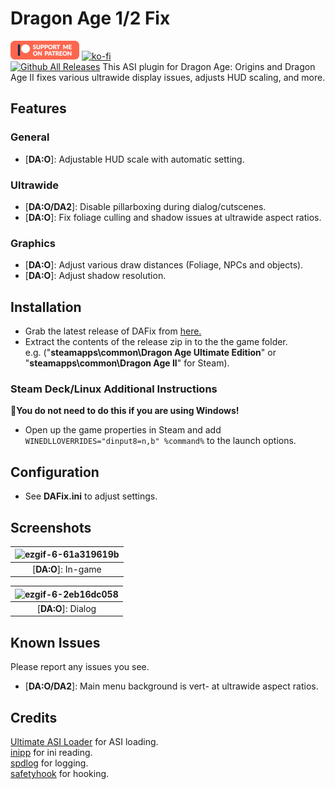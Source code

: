 # Dragon Age 1/2 Fix
[![Patreon-Button](https://raw.githubusercontent.com/Lyall/DAFix/refs/heads/master/.github/Patreon-Button.png)](https://www.patreon.com/Wintermance) [![ko-fi](https://ko-fi.com/img/githubbutton_sm.svg)](https://ko-fi.com/W7W01UAI9)<br />
[![Github All Releases](https://img.shields.io/github/downloads/Lyall/DAFix/total.svg)](https://github.com/Lyall/DAFix/releases)
This ASI plugin for Dragon Age: Origins and Dragon Age II fixes various ultrawide display issues, adjusts HUD scaling, and more.

## Features
### General
- [**DA:O**]: Adjustable HUD scale with automatic setting.

### Ultrawide
- [**DA:O/DA2**]: Disable pillarboxing during dialog/cutscenes.
- [**DA:O**]: Fix foliage culling and shadow issues at ultrawide aspect ratios.

### Graphics
- [**DA:O**]: Adjust various draw distances (Foliage, NPCs and objects).
- [**DA:O**]: Adjust shadow resolution.

## Installation
- Grab the latest release of DAFix from [here.](https://github.com/Lyall/DAFix/releases)
- Extract the contents of the release zip in to the the game folder. <br />
e.g. ("**steamapps\common\Dragon Age Ultimate Edition**" or "**steamapps\common\Dragon Age II**" for Steam).

### Steam Deck/Linux Additional Instructions
🚩**You do not need to do this if you are using Windows!**
- Open up the game properties in Steam and add `WINEDLLOVERRIDES="dinput8=n,b" %command%` to the launch options.

## Configuration
- See **DAFix.ini** to adjust settings.

## Screenshots
| ![ezgif-6-61a319619b](https://github.com/user-attachments/assets/2e2f76ff-ecd1-4920-8b02-1e8ecf8a1095) |
|:--------------------------:|
| [**DA:O**]: In-game |

| ![ezgif-6-2eb16dc058](https://github.com/user-attachments/assets/2ca570e5-e2d1-49a8-ae7c-682bfab8b04c) |
|:--------------------------:|
| [**DA:O**]: Dialog |

## Known Issues
Please report any issues you see.

- [**DA:O/DA2**]: Main menu background is vert- at ultrawide aspect ratios.

## Credits
[Ultimate ASI Loader](https://github.com/ThirteenAG/Ultimate-ASI-Loader) for ASI loading. <br />
[inipp](https://github.com/mcmtroffaes/inipp) for ini reading. <br />
[spdlog](https://github.com/gabime/spdlog) for logging. <br />
[safetyhook](https://github.com/cursey/safetyhook) for hooking.
